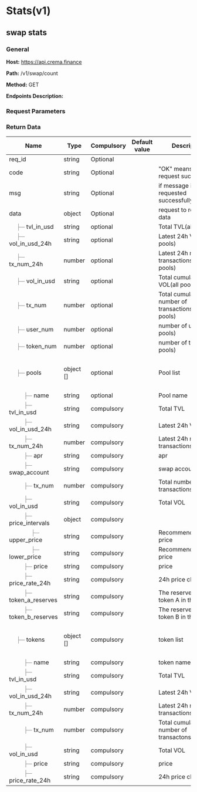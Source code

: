 # Stats(v1)

## swap stats
<a id=swapstats1528> </a>
### General

**Host:** https://api.crema.finance

**Path:** /v1/swap/count

**Method:** GET

**Endpoints Description:**


### Request Parameters

### Return Data
<table> 
<thead class="ant-table-thead"> 
<tr> 
 <th key="name">Name</th>
 <th key="type">Type</th>
 <th key="required">Compulsory</th>
 <th key="default">Default value</th>
 <th key="desc">Description</th>
 <th key="sub">Other</th> 
</tr> 
</thead>
<tbody classname="ant-table-tbody">
<tr key="0-0">
 <td key="0"><span style="padding-left: 0px"><span style="color: #8c8a8a"></span> req_id</span></td>
 <td key="1"><span>string</span></td>
 <td key="2">Optional</td>
 <td key="3"></td>
 <td key="4"><span style="white-space: pre-wrap"></span></td>
 <td key="5"></td>
</tr>
<tr key="0-1">
 <td key="0"><span style="padding-left: 0px"><span style="color: #8c8a8a"></span> code</span></td>
 <td key="1"><span>string</span></td>
 <td key="2">Optional</td>
 <td key="3"></td>
 <td key="4"><span style="white-space: pre-wrap">"OK" means that request succeeds</span></td>
 <td key="5"></td>
</tr>
<tr key="0-2">
 <td key="0"><span style="padding-left: 0px"><span style="color: #8c8a8a"></span> msg</span></td>
 <td key="1"><span>string</span></td>
 <td key="2">Optional</td>
 <td key="3"></td>
 <td key="4"><span style="white-space: pre-wrap">if message is requested successfully:Success</span></td>
 <td key="5"></td>
</tr>
<tr key="0-3">
 <td key="0"><span style="padding-left: 0px"><span style="color: #8c8a8a"></span> data</span></td>
 <td key="1"><span>object</span></td>
 <td key="2">Optional</td>
 <td key="3"></td>
 <td key="4"><span style="white-space: pre-wrap">request to return data</span></td>
 <td key="5"></td>
</tr>
<tr key="0-3-0">
 <td key="0"><span style="padding-left: 20px"><span style="color: #8c8a8a">├─</span> tvl_in_usd</span></td>
 <td key="1"><span>string</span></td>
 <td key="2">optional</td>
 <td key="3"></td>
 <td key="4"><span style="white-space: pre-wrap">Total TVL(all pools)</span></td>
 <td key="5"></td>
</tr>
<tr key="0-3-1">
 <td key="0"><span style="padding-left: 20px"><span style="color: #8c8a8a">├─</span> vol_in_usd_24h</span></td>
 <td key="1"><span>string</span></td>
 <td key="2">optional</td>
 <td key="3"></td>
 <td key="4"><span style="white-space: pre-wrap">Latest 24h VOL(all pools)</span></td>
 <td key="5"></td>
</tr>
<tr key="0-3-2">
 <td key="0"><span style="padding-left: 20px"><span style="color: #8c8a8a">├─</span> tx_num_24h</span></td>
 <td key="1"><span>number</span></td>
 <td key="2">optional</td>
 <td key="3"></td>
 <td key="4"><span style="white-space: pre-wrap">Latest 24h number of transactions(all pools)</span></td>
 <td key="5"></td>
</tr>
<tr key="0-3-3">
 <td key="0"><span style="padding-left: 20px"><span style="color: #8c8a8a">├─</span> vol_in_usd</span></td>
 <td key="1"><span>string</span></td>
 <td key="2">optional</td>
 <td key="3"></td>
 <td key="4"><span style="white-space: pre-wrap">Total cumulative VOL(all pools)</span></td>
 <td key="5"></td>
</tr>
<tr key="0-3-4">
 <td key="0"><span style="padding-left: 20px"><span style="color: #8c8a8a">├─</span> tx_num</span></td>
 <td key="1"><span>number</span></td>
 <td key="2">optional</td>
 <td key="3"></td>
 <td key="4"><span style="white-space: pre-wrap">Total cumulative number of transactions(all pools)</span></td>
 <td key="5"></td>
</tr>
<tr key="0-3-5">
 <td key="0"><span style="padding-left: 20px"><span style="color: #8c8a8a">├─</span> user_num</span></td>
 <td key="1"><span>number</span></td>
 <td key="2">optional</td>
 <td key="3"></td>
 <td key="4"><span style="white-space: pre-wrap">number of users(all pools)</span></td>
 <td key="5"></td>
</tr>
<tr key="0-3-6">
 <td key="0"><span style="padding-left: 20px"><span style="color: #8c8a8a">├─</span> token_num</span></td>
 <td key="1"><span>number</span></td>
 <td key="2">optional</td>
 <td key="3"></td>
 <td key="4"><span style="white-space: pre-wrap">number of token(all pools)</span></td>
 <td key="5"></td>
</tr>
<tr key="0-3-7">
 <td key="0"><span style="padding-left: 20px"><span style="color: #8c8a8a">├─</span> pools</span></td>
 <td key="1"><span>object []</span></td>
 <td key="2">optional</td>
 <td key="3"></td>
 <td key="4"><span style="white-space: pre-wrap">Pool list</span></td>
 <td key="5"><p key="3"><span style="font-weight: '700'">item type: </span><span>object</span></p></td>
</tr>
<tr key="0-3-7-0">
 <td key="0"><span style="padding-left: 40px"><span style="color: #8c8a8a">├─</span> name</span></td>
 <td key="1"><span>string</span></td>
 <td key="2">optional</td>
 <td key="3"></td>
 <td key="4"><span style="white-space: pre-wrap">Pool name</span></td>
 <td key="5"></td>
</tr>
<tr key="0-3-7-1">
 <td key="0"><span style="padding-left: 40px"><span style="color: #8c8a8a">├─</span> tvl_in_usd</span></td>
 <td key="1"><span>string</span></td>
 <td key="2">compulsory</td>
 <td key="3"></td>
 <td key="4"><span style="white-space: pre-wrap">Total TVL</span></td>
 <td key="5"></td>
</tr>
<tr key="0-3-7-2">
 <td key="0"><span style="padding-left: 40px"><span style="color: #8c8a8a">├─</span> vol_in_usd_24h</span></td>
 <td key="1"><span>string</span></td>
 <td key="2">compulsory</td>
 <td key="3"></td>
 <td key="4"><span style="white-space: pre-wrap">Latest 24h VOL</span></td>
 <td key="5"></td>
</tr>
<tr key="0-3-7-3">
 <td key="0"><span style="padding-left: 40px"><span style="color: #8c8a8a">├─</span> tx_num_24h</span></td>
 <td key="1"><span>number</span></td>
 <td key="2">compulsory</td>
 <td key="3"></td>
 <td key="4"><span style="white-space: pre-wrap">Latest 24h number of transactions</span></td>
 <td key="5"></td>
</tr>
<tr key="0-3-7-4">
 <td key="0"><span style="padding-left: 40px"><span style="color: #8c8a8a">├─</span> apr</span></td>
 <td key="1"><span>string</span></td>
 <td key="2">compulsory</td>
 <td key="3"></td>
 <td key="4"><span style="white-space: pre-wrap">apr</span></td>
 <td key="5"></td>
</tr>
<tr key="0-3-7-5">
 <td key="0"><span style="padding-left: 40px"><span style="color: #8c8a8a">├─</span> swap_account</span></td>
 <td key="1"><span>string</span></td>
 <td key="2">compulsory</td>
 <td key="3"></td>
 <td key="4"><span style="white-space: pre-wrap">swap account</span></td>
 <td key="5"></td>
</tr>
<tr key="0-3-7-6">
 <td key="0"><span style="padding-left: 40px"><span style="color: #8c8a8a">├─</span> tx_num</span></td>
 <td key="1"><span>number</span></td>
 <td key="2">compulsory</td>
 <td key="3"></td>
 <td key="4"><span style="white-space: pre-wrap">Total number of transactions</span></td>
 <td key="5"></td>
</tr>
<tr key="0-3-7-7">
 <td key="0"><span style="padding-left: 40px"><span style="color: #8c8a8a">├─</span> vol_in_usd</span></td>
 <td key="1"><span>string</span></td>
 <td key="2">compulsory</td>
 <td key="3"></td>
 <td key="4"><span style="white-space: pre-wrap">Total VOL</span></td>
 <td key="5"></td>
</tr>
<tr key="0-3-7-8">
 <td key="0"><span style="padding-left: 40px"><span style="color: #8c8a8a">├─</span> price_intervals</span></td>
 <td key="1"><span>object</span></td>
 <td key="2">compulsory</td>
 <td key="3"></td>
 <td key="4"><span style="white-space: pre-wrap"></span></td>
 <td key="5"></td>
</tr>
<tr key="0-3-7-8-0">
 <td key="0"><span style="padding-left: 60px"><span style="color: #8c8a8a">├─</span> upper_price</span></td>
 <td key="1"><span>string</span></td>
 <td key="2">compulsory</td>
 <td key="3"></td>
 <td key="4"><span style="white-space: pre-wrap">Recommended max price</span></td>
 <td key="5"></td>
</tr>
<tr key="0-3-7-8-1">
 <td key="0"><span style="padding-left: 60px"><span style="color: #8c8a8a">├─</span> lower_price</span></td>
 <td key="1"><span>string</span></td>
 <td key="2">compulsory</td>
 <td key="3"></td>
 <td key="4"><span style="white-space: pre-wrap">Recommended min price</span></td>
 <td key="5"></td>
</tr>
<tr key="0-3-7-9">
 <td key="0"><span style="padding-left: 40px"><span style="color: #8c8a8a">├─</span> price</span></td>
 <td key="1"><span>string</span></td>
 <td key="2">compulsory</td>
 <td key="3"></td>
 <td key="4"><span style="white-space: pre-wrap">price</span></td>
 <td key="5"></td>
</tr>
<tr key="0-3-7-10">
 <td key="0"><span style="padding-left: 40px"><span style="color: #8c8a8a">├─</span> price_rate_24h</span></td>
 <td key="1"><span>string</span></td>
 <td key="2">compulsory</td>
 <td key="3"></td>
 <td key="4"><span style="white-space: pre-wrap">24h price change</span></td>
 <td key="5"></td>
</tr>
<tr key="0-3-7-11">
 <td key="0"><span style="padding-left: 40px"><span style="color: #8c8a8a">├─</span> token_a_reserves</span></td>
 <td key="1"><span>string</span></td>
 <td key="2">compulsory</td>
 <td key="3"></td>
 <td key="4"><span style="white-space: pre-wrap">The reserves of token A in the pool</span></td>
 <td key="5"></td>
</tr>
<tr key="0-3-7-11">
 <td key="0"><span style="padding-left: 40px"><span style="color: #8c8a8a">├─</span> token_b_reserves</span></td>
 <td key="1"><span>string</span></td>
 <td key="2">compulsory</td>
 <td key="3"></td>
 <td key="4"><span style="white-space: pre-wrap">The reserves of token B in the pool</span></td>
 <td key="5"></td>
</tr>
<tr key="0-3-8">
 <td key="0"><span style="padding-left: 20px"><span style="color: #8c8a8a">├─</span> tokens</span></td>
 <td key="1"><span>object []</span></td>
 <td key="2">compulsory</td>
 <td key="3"></td>
 <td key="4"><span style="white-space: pre-wrap">token list</span></td>
 <td key="5"><p key="3"><span style="font-weight: '700'">item type: </span><span>object</span></p></td>
</tr>
<tr key="0-3-8-0">
 <td key="0"><span style="padding-left: 40px"><span style="color: #8c8a8a">├─</span> name</span></td>
 <td key="1"><span>string</span></td>
 <td key="2">compulsory</td>
 <td key="3"></td>
 <td key="4"><span style="white-space: pre-wrap">token name</span></td>
 <td key="5"></td>
</tr>
<tr key="0-3-8-1">
 <td key="0"><span style="padding-left: 40px"><span style="color: #8c8a8a">├─</span> tvl_in_usd</span></td>
 <td key="1"><span>string</span></td>
 <td key="2">compulsory</td>
 <td key="3"></td>
 <td key="4"><span style="white-space: pre-wrap">Total TVL</span></td>
 <td key="5"></td>
</tr>
<tr key="0-3-8-2">
 <td key="0"><span style="padding-left: 40px"><span style="color: #8c8a8a">├─</span> vol_in_usd_24h</span></td>
 <td key="1"><span>string</span></td>
 <td key="2">compulsory</td>
 <td key="3"></td>
 <td key="4"><span style="white-space: pre-wrap">Latest 24h VOL</span></td>
 <td key="5"></td>
</tr>
<tr key="0-3-8-3">
 <td key="0"><span style="padding-left: 40px"><span style="color: #8c8a8a">├─</span> tx_num_24h</span></td>
 <td key="1"><span>number</span></td>
 <td key="2">compulsory</td>
 <td key="3"></td>
 <td key="4"><span style="white-space: pre-wrap">Latest 24h number of transactions</span></td>
 <td key="5"></td>
</tr>
<tr key="0-3-8-4">
 <td key="0"><span style="padding-left: 40px"><span style="color: #8c8a8a">├─</span> tx_num</span></td>
 <td key="1"><span>number</span></td>
 <td key="2">compulsory</td>
 <td key="3"></td>
 <td key="4"><span style="white-space: pre-wrap">Total cumulative number of transactons</span></td>
 <td key="5"></td>
</tr>
<tr key="0-3-8-5">
 <td key="0"><span style="padding-left: 40px"><span style="color: #8c8a8a">├─</span> vol_in_usd</span></td>
 <td key="1"><span>string</span></td>
 <td key="2">compulsory</td>
 <td key="3"></td>
 <td key="4"><span style="white-space: pre-wrap">Total VOL</span></td>
 <td key="5"></td>
</tr>
<tr key="0-3-8-6">
 <td key="0"><span style="padding-left: 40px"><span style="color: #8c8a8a">├─</span> price</span></td>
 <td key="1"><span>string</span></td>
 <td key="2">compulsory</td>
 <td key="3"></td>
 <td key="4"><span style="white-space: pre-wrap">price</span></td>
 <td key="5"></td>
</tr>
<tr key="0-3-8-7">
 <td key="0"><span style="padding-left: 40px"><span style="color: #8c8a8a">├─</span> price_rate_24h</span></td>
 <td key="1"><span>string</span></td>
 <td key="2">compulsory</td>
 <td key="3"></td>
 <td key="4"><span style="white-space: pre-wrap">24h price change</span></td>
 <td key="5"></td>
</tr> 
</tbody> 
</table>
   
            